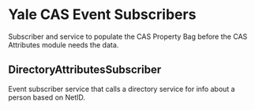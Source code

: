 # Yale CAS Event Subscribers

Subscriber and service to populate the CAS Property Bag before the CAS Attributes module needs the data.

## DirectoryAttributesSubscriber

Event subscriber service that calls a directory service for info about a person based on NetID.